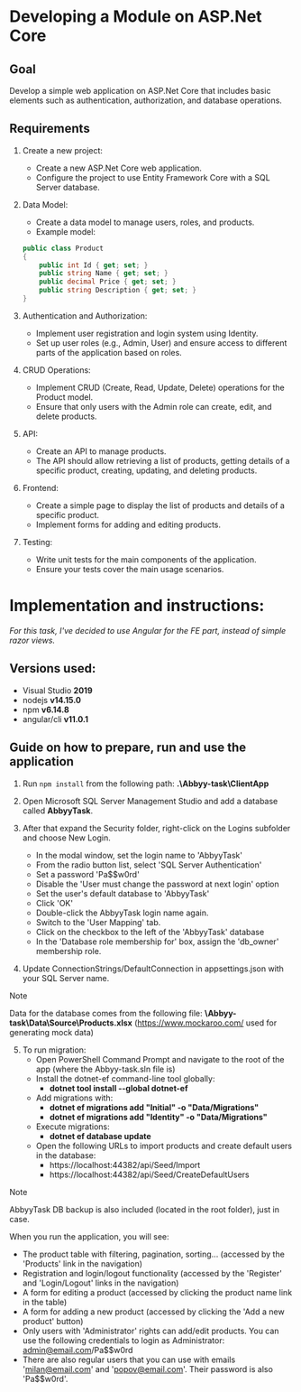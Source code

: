 # Developing a Module on ASP.Net Core
 
## Goal
Develop a simple web application on ASP.Net Core that includes basic elements such as authentication, authorization, and database operations.
 
## Requirements
 
1. Create a new project:
	- Create a new ASP.Net Core web application.
	- Configure the project to use Entity Framework Core with a SQL Server database.


2. Data Model:
	- Create a data model to manage users, roles, and products.
	- Example model:
     ```csharp
     public class Product
     {
         public int Id { get; set; }
         public string Name { get; set; }
         public decimal Price { get; set; }
         public string Description { get; set; }
     }
     ```
 
4. Authentication and Authorization:
	- Implement user registration and login system using Identity.
	- Set up user roles (e.g., Admin, User) and ensure access to different parts of the application based on roles.
 
5. CRUD Operations:
	- Implement CRUD (Create, Read, Update, Delete) operations for the Product model.
	- Ensure that only users with the Admin role can create, edit, and delete products.
 
6. API:
	- Create an API to manage products.
	- The API should allow retrieving a list of products, getting details of a specific product, creating, updating, and deleting products.
 
7. Frontend:
	- Create a simple page to display the list of products and details of a specific product.
	- Implement forms for adding and editing products.
 
8. Testing:
	- Write unit tests for the main components of the application.
	- Ensure your tests cover the main usage scenarios.

# Implementation and instructions:

*For this task, I've decided to use Angular for the FE part, instead of simple razor views.*

## Versions used:

- Visual Studio **2019**
- nodejs **v14.15.0**
- npm **v6.14.8**
- angular/cli **v11.0.1**

## Guide on how to prepare, run and use the application

1. Run `npm install` from the following path: **.\Abbyy-task\ClientApp**

2. Open Microsoft SQL Server Management Studio and add a database called **AbbyyTask**.

3. After that expand the Security folder, right-click on the Logins subfolder and choose New Login.
	- In the modal window, set the login name to 'AbbyyTask'
	- From the radio button list, select 'SQL Server Authentication'
	- Set a password 'Pa$$w0rd'
	- Disable the 'User must change the password at next login' option
	- Set the user's default database to 'AbbyyTask'
	- Click 'OK'
	- Double-click the AbbyyTask login name again.
	- Switch to the 'User Mapping' tab.
	- Click on the checkbox to the left of the 'AbbyyTask' database
	- In the 'Database role membership for' box, assign the 'db_owner' membership role.

4. Update ConnectionStrings/DefaultConnection in appsettings.json with your SQL Server name.

> [!NOTE]
> Data for the database comes from the following file: **\Abbyy-task\Data\Source\Products.xlsx** (https://www.mockaroo.com/ used for generating mock data)

5. To run migration:
	- Open PowerShell Command Prompt and navigate to the root of the app (where the Abbyy-task.sln file is)
	- Install the dotnet-ef command-line tool globally:
		- **dotnet tool install --global dotnet-ef**
	- Add migrations with:
		- **dotnet ef migrations add "Initial" -o "Data/Migrations"**
		- **dotnet ef migrations add "Identity" -o "Data/Migrations"**
	- Execute migrations:
		- **dotnet ef database update**
	- Open the following URLs to import products and create default users in the database:
		- https://localhost:44382/api/Seed/Import
		- https://localhost:44382/api/Seed/CreateDefaultUsers


> [!NOTE]
> AbbyyTask DB backup is also included (located in the root folder), just in case.

When you run the application, you will see:
- The product table with filtering, pagination, sorting... (accessed by the 'Products' link in the navigation)
- Registration and login/logout functionality (accessed by the 'Register' and 'Login/Logout' links in the navigation)
- A form for editing a product (accessed by clicking the product name link in the table)
- A form for adding a new product (accessed by clicking the 'Add a new product' button)
- Only users with 'Administrator' rights can add/edit products. You can use the following credentials to login as Administrator: admin@email.com/Pa$$w0rd
- There are also regular users that you can use with emails 'milan@email.com' and 'popov@email.com'. Their password is also 'Pa$$w0rd'.
